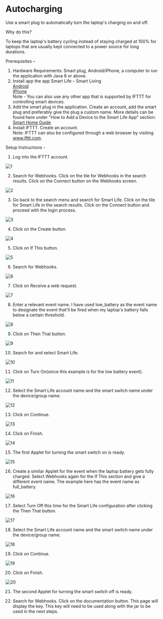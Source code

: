 # Autocharging
Use a smart plug to automatically turn the laptop's charging on and off.

Why do this?

To keep the laptop's battery cycling instead of staying charged at 100% for laptops that are usually kept connected to a
power source for long durations.

Prerequisites – 
1. Hardware Requirements: Smart plug, Android/iPhone, a computer to run the application with Java 8 or above.    
2. Install app the app Smart Life – Smart Living  
[Android](https://play.google.com/store/apps/details?id=com.tuya.smartlife)  
[IPhone](https://apps.apple.com/us/app/smart-life-smart-living/id1115101477)  
Note - You can also use any other app that is supported by IFTTT for controlling smart devices.
3. Add the smart plug in the application. Create an account, add the smart plug and preferably give the plug a custom 
name. More details can be found here under "How to Add a Device to the Smart Life App" section:  
[Smart Home Guide](https://www.smarthome.news/how-tos/other-systems/smart-life-app-review-and-guide)
4. Install IFTTT. Create an account.  
Note: IFTTT can also be configured through a web browser by visiting www.ifttt.com.

Setup Instructions -
1. Log into the IFTTT account.
  
![1](https://user-images.githubusercontent.com/490696/190654403-904fcb9e-042d-4706-a705-9201b3d3c16e.jpg)
  

2. Search for Webhooks. Click on the tile for Webhooks in the search results. Click on the Connect button on the 
Webhooks screen.

![2](https://user-images.githubusercontent.com/490696/190654548-0f1402f8-378a-412c-afea-30052330e7f6.JPG)


3. Go back to the search menu and search for Smart Life. Click on the tile for Smart Life in the search results. 
Click on the Connect button and proceed with the login process.

![3](https://user-images.githubusercontent.com/490696/190654584-4febd8c2-33c9-4458-a015-a10076c203a0.JPG)


4. Click on the Create button.

![4](https://user-images.githubusercontent.com/490696/190654624-3954dbdd-3f07-48c6-804a-5f9bdc1ba7e4.JPG)


5. Click on If This button.

![5](https://user-images.githubusercontent.com/490696/190654676-ccdcb89b-ae2f-414c-9241-96356aab68da.JPG)


6. Search for Webhooks.

![6](https://user-images.githubusercontent.com/490696/190654722-07187a29-8c26-42e8-a1a9-234261f2731f.JPG)


7. Click on Receive a web request.

![7](https://user-images.githubusercontent.com/490696/190654752-837dd377-8844-473e-a911-eda9a97e40c7.JPG)


8. Enter a relevant event name. I have used low_battery as the event name to designate the event that'll be fired when 
my laptop's battery falls below a certain threshold.

![8](https://user-images.githubusercontent.com/490696/190654793-b1a6f236-500b-46e8-b322-379d36586ba7.JPG)


9. Click on Then That button.

![9](https://user-images.githubusercontent.com/490696/190654827-3fda6912-b251-49e3-815f-a6f59e1adec6.JPG)


10. Search for and select Smart Life.

![10](https://user-images.githubusercontent.com/490696/190654864-08935152-5a33-4a51-91c6-4465a78f3d5d.JPG)


11. Click on Turn On(since this example is for the low battery event).

![11](https://user-images.githubusercontent.com/490696/190659585-ae36d122-7916-484d-9760-e198f70513a5.JPG)


12. Select the Smart Life account name and the smart switch name under the device/group name.

![12](https://user-images.githubusercontent.com/490696/190659826-be4d3688-c077-4af4-84b4-3756f802fa88.JPG)


13. Click on Continue.

![13](https://user-images.githubusercontent.com/490696/190660062-01299e7b-8f1c-411b-8caf-1bdf69313eba.JPG)


14. Click on Finish.

![14](https://user-images.githubusercontent.com/490696/190660229-6c70301b-6650-4e5c-9cab-f29ab858331e.JPG)


15. The first Applet for turning the smart switch on is ready.

![15](https://user-images.githubusercontent.com/490696/190660270-16efa092-87b1-47c2-b672-b0167ed8b308.JPG)


16. Create a similar Applet for the event when the laptop battery gets fully charged. Select Webhooks again for the 
If This section and give a different event name. The example here has the event name as full_battery.

![16](https://user-images.githubusercontent.com/490696/190660669-8951de00-68c1-48b0-9be1-8db86a8eddd1.JPG)


17. Select Turn Off this time for the Smart Life configuration after clicking the Then That button.

![17](https://user-images.githubusercontent.com/490696/190660704-d83be759-ee48-477d-847f-ac758c964baf.JPG)


18. Select the Smart Life account name and the smart switch name under the device/group name.

![18](https://user-images.githubusercontent.com/490696/190660737-e5f62786-e1a5-4c33-b27f-526b13ab402a.JPG)


19. Click on Continue.

![19](https://user-images.githubusercontent.com/490696/190660824-70efafc5-20b7-47e0-a1fa-fe293c10b2ac.JPG)


20. Click on Finish.

![20](https://user-images.githubusercontent.com/490696/190660880-d8cda6ab-88d1-48e7-98ac-6f2a69f2f2b6.JPG)

21. The second Applet for turning the smart switch off is ready.

22. Search for Webhooks. Click on the documentation button. This page will display the key. This key will need to be
used along with the jar to be used in the next steps.
